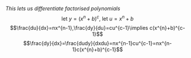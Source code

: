 *This lets us differentiate factorised polynomials*
$$\text{let }y=(x^{n}+b)^{c}\text{, let }u=x^{n}+b$$
$$\frac{du}{dx}=nx^{n-1},\frac{dy}{du}=cu^{c-1}\implies c(x^{n}+b)^{c-1}$$
$$\frac{dy}{dx}=\frac{dudy}{dxdu}=nx^{n-1}cu^{c-1}=nx^{n-1}c(x^{n}+b)^{c-1}$$
